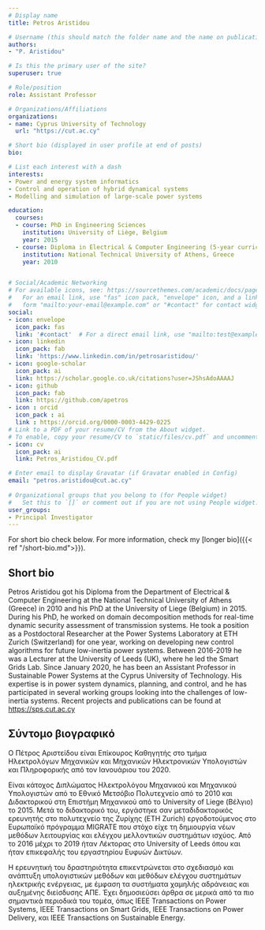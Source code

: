 ```yaml
---
# Display name
title: Petros Aristidou

# Username (this should match the folder name and the name on publications)
authors:
- "P. Aristidou"

# Is this the primary user of the site?
superuser: true

# Role/position
role: Assistant Professor

# Organizations/Affiliations
organizations:
- name: Cyprus University of Technology
  url: "https://cut.ac.cy"

# Short bio (displayed in user profile at end of posts)
bio: 

# List each interest with a dash
interests:
- Power and energy system informatics
- Control and operation of hybrid dynamical systems
- Modelling and simulation of large-scale power systems

education:
  courses:
  - course: PhD in Engineering Sciences
    institution: University of Liège, Belgium
    year: 2015
  - course: Diploma in Electrical & Computer Engineering (5-year curriculum)
    institution: National Technical University of Athens, Greece
    year: 2010


# Social/Academic Networking
# For available icons, see: https://sourcethemes.com/academic/docs/page-builder/#icons
#   For an email link, use "fas" icon pack, "envelope" icon, and a link in the
#   form "mailto:your-email@example.com" or "#contact" for contact widget.
social:
- icon: envelope
  icon_pack: fas
  link: '#contact'  # For a direct email link, use "mailto:test@example.org".
- icon: linkedin 
  icon_pack: fab 
  link: 'https://www.linkedin.com/in/petrosaristidou/'
- icon: google-scholar
  icon_pack: ai
  link: https://scholar.google.co.uk/citations?user=JShsAdoAAAAJ
- icon: github
  icon_pack: fab
  link: https://github.com/apetros
- icon : orcid
  icon_pack : ai
  link : https://orcid.org/0000-0003-4429-0225
# Link to a PDF of your resume/CV from the About widget.
# To enable, copy your resume/CV to `static/files/cv.pdf` and uncomment the lines below.  
- icon: cv
  icon_pack: ai
  link: Petros_Aristidou_CV.pdf

# Enter email to display Gravatar (if Gravatar enabled in Config)
email: "petros.aristidou@cut.ac.cy"
  
# Organizational groups that you belong to (for People widget)
#   Set this to `[]` or comment out if you are not using People widget.
user_groups:
- Principal Investigator
---
```


For short bio check below. For more information, check my [longer bio]({{< ref "/short-bio.md">}}).

## Short bio

Petros Aristidou got his Diploma from the Department of Electrical & Computer Engineering at the National Technical University of Athens (Greece) in 2010 and his PhD at the University of Liege (Belgium) in 2015. During his PhD, he worked on domain decomposition methods for real-time dynamic security assessment of transmission systems. He took a position as a Postdoctoral Researcher at the Power Systems Laboratory at ETH Zurich (Switzerland) for one year, working on developing new control algorithms for future low-inertia power systems. Between 2016-2019 he was a Lecturer at the University of Leeds (UK), where he led the Smart Grids Lab. Since January 2020, he has been an Assistant Professor in Sustainable Power Systems at the Cyprus University of Technology. His expertise is in power system dynamics, planning, and control, and he has participated in several working groups looking into the challenges of low-inertia systems. Recent projects and publications can be found at https://sps.cut.ac.cy

## Σύντομο βιογραφικό

Ο Πέτρος Αριστείδου είναι Επίκουρος Καθηγητής στο τμήμα Ηλεκτρολόγων Μηχανικών και Μηχανικών Ηλεκτρονικών Υπολογιστών και Πληροφορικής από τον Ιανουάριου του 2020.

Είναι κάτοχος Διπλώματος Ηλεκτρολόγου Μηχανικού και Μηχανικού Υπολογιστών από το Εθνικό Μετσόβιο Πολυτεχνείο από το 2010 και Διδακτορικού στη Επιστήμη Μηχανικού από το University of Liege (Βέλγιο) το 2015. Μετά το διδακτορικό του, εργάστηκε σαν μεταδιδακτορικός ερευνητής στο πολυτεχνείο της Ζυρίχης (ETH Zurich) εργοδοτούμενος στο Ευρωπαϊκό πρόγραμμα MIGRATE που στόχο είχε τη δημιουργία νέων μεθόδων λειτουργίας και ελέγχου μελλοντικών συστημάτων ισχύος. Από το 2016 μέχρι το 2019 ήταν Λέκτορας στο University of Leeds όπου και ήταν επικεφαλής του εργαστηρίου Ευφυών Δικτύων.

Η ερευνητική του δραστηριότητα επικεντρώνεται στο σχεδιασμό και ανάπτυξη υπολογιστικών μεθόδων και μεθόδων ελέγχου συστημάτων ηλεκτρικής ενέργειας, με έμφαση τα συστήματα χαμηλής αδράνειας και αυξημένης διείσδυσης ΑΠΕ. Έχει δημοσιεύσει άρθρα σε μερικά από τα πιο σημαντικά περιοδικά του τομέα, όπως IEEE Transactions on Power Systems, IEEE Transactions on Smart Grids, IEEE Transactions on Power Delivery, και IEEE Transactions on Sustainable Energy.
